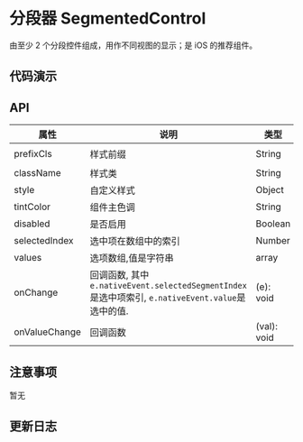 # 分段器 SegmentedControl

由至少 2 个分段控件组成，用作不同视图的显示；是 iOS 的推荐组件。

## 代码演示

## API

| 属性 | 说明 | 类型 | 默认值 |
|----|-----|------|------|
| prefixCls  | 样式前缀        | String |  `am-segment`  |
| className | 样式类        | String |    |
| style | 自定义样式        | Object | `{}`   |
| tintColor  | 组件主色调        | String |  `#2DB7F5`  |
| disabled  | 是否启用        | Boolean |  false  |
| selectedIndex  | 选中项在数组中的索引        | Number |  0  |
| values  | 选项数组,值是字符串        | array |  []  |
| onChange    | 回调函数, 其中`e.nativeEvent.selectedSegmentIndex`是选中项索引, `e.nativeEvent.value`是选中的值. | (e): void |  function(){}  |
| onValueChange    |    回调函数   | (val): void |  function(){}  |

## 注意事项

暂无

## 更新日志
